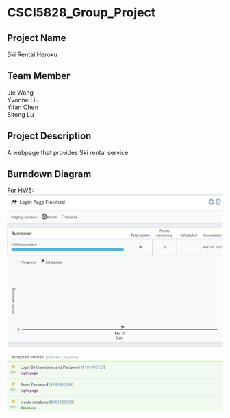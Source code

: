 # CSCI5828_Group_Project
## Project Name
Ski Rental Heroku

## Team Member
 Jie Wang <br>
 Yvonne Liu <br>
 Yifan Chen <br>
 Sitong Lu <br>
 
 
## Project Description
A webpage that provides Ski rental service
## Burndown Diagram
For HW5:
![image](https://github.com/ITworkonline/ski_rental_heroku/blob/main/pics/Burndown_HW5.png)
